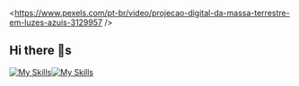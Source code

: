 <https://www.pexels.com/pt-br/video/projecao-digital-da-massa-terrestre-em-luzes-azuis-3129957 />
## Hi there 👋s
[![My Skills](https://skillicons.dev/icons?i=html,js,css)](https://skillicons.dev)[![My Skills](https://skillicons.dev/icons?i=figma&theme=light)](https://skillicons.dev)
